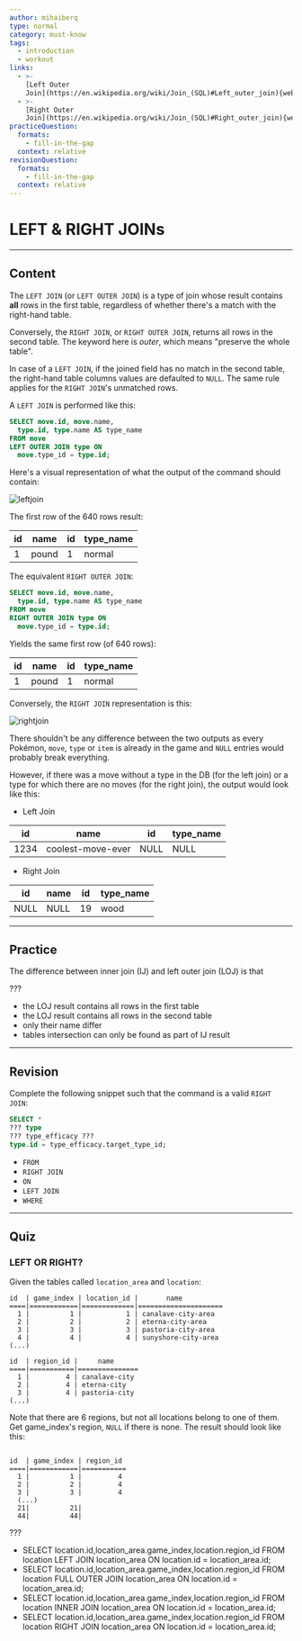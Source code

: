 ```yaml
---
author: mihaiberq
type: normal
category: must-know
tags:
  - introduction
  - workout
links:
  - >-
    [Left Outer
    Join](https://en.wikipedia.org/wiki/Join_(SQL)#Left_outer_join){website}
  - >-
    [Right Outer
    Join](https://en.wikipedia.org/wiki/Join_(SQL)#Right_outer_join){website}
practiceQuestion:
  formats:
    - fill-in-the-gap
  context: relative
revisionQuestion:
  formats:
    - fill-in-the-gap
  context: relative
---
```


# LEFT & RIGHT JOINs


---

## Content

The `LEFT JOIN` (or `LEFT OUTER JOIN`) is a type of join whose result contains **all** rows in the first table, regardless of whether there's a match with the right-hand table. 

Conversely, the `RIGHT JOIN`, or `RIGHT OUTER JOIN`, returns all rows in the second table. The keyword here is *outer*, which means "preserve the whole table".

In case of a `LEFT JOIN`, if the joined field has no match in the second table, the right-hand table columns values are defaulted to `NULL`. The same rule applies for the `RIGHT JOIN`'s unmatched rows.

A `LEFT JOIN` is performed like this:

```sql
SELECT move.id, move.name,
  type.id, type.name AS type_name
FROM move
LEFT OUTER JOIN type ON
  move.type_id = type.id;
```

Here's a visual representation of what the output of the command should contain:

![leftjoin](https://img.enkipro.com/5b60f08870343c3d3cbe964ad8965f1a.png)

The first row of the 640 rows result:

| id | name  | id | type_name |
| -- | ----- | -- | --------- |
| 1  | pound | 1  | normal    |

The equivalent `RIGHT OUTER JOIN`:

```sql
SELECT move.id, move.name,
  type.id, type.name AS type_name
FROM move
RIGHT OUTER JOIN type ON
  move.type_id = type.id;
```

Yields the same first row (of 640 rows):

| id | name  | id | type_name |
| -- | ----- | -- | --------- |
| 1  | pound | 1  | normal    |

Conversely, the `RIGHT JOIN` representation is this:

![rightjoin](https://img.enkipro.com/dea0853d43b0db0d99d8c7b7967a0ceb.png)

There shouldn't be any difference between the two outputs as every Pokémon, `move`, `type` or `item` is already in the game and `NULL` entries would probably break everything. 

However, if there was a move without a type in the DB (for the left join) or a type for which there are no moves (for the right join), the output would look like this:

- Left Join

| id   | name              | id   | type_name |
| ---- | ----------------- | ---- | --------- |
| 1234 | coolest-move-ever | NULL | NULL      |

- Right Join

| id   | name | id | type_name |
| ---- | ---- | -- | --------- |
| NULL | NULL | 19 | wood      |


---

## Practice

The difference between inner join (IJ) and left outer join (LOJ) is that

???

- the LOJ result contains all rows in the first table
- the LOJ result contains all rows in the second table
- only their name differ
- tables intersection can only be found as part of IJ result


---

## Revision

Complete the following snippet such that the command is a valid `RIGHT JOIN`:

```sql
SELECT *
??? type
??? type_efficacy ???
type.id = type_efficacy.target_type_id;
```

- `FROM`
- `RIGHT JOIN`
- `ON`
- `LEFT JOIN`
- `WHERE`


---

## Quiz

### LEFT OR RIGHT?


Given the tables called `location_area` and `location`:

```plain-text
id  | game_index | location_id |       name                      
====|============|=============|=====================
  1 |          1 |           1 | canalave-city-area
  2 |          2 |           2 | eterna-city-area
  3 |          3 |           3 | pastoria-city-area
  4 |          4 |           4 | sunyshore-city-area
(...)

id  | region_id |     name           
====|===========|===============
  1 |         4 | canalave-city
  2 |         4 | eterna-city
  3 |         4 | pastoria-city
(...)
```

Note that there are 6 regions, but not all locations belong to one of them. Get game_index's region, `NULL` if there is none. The result should look like this:

```plain-text

id  | game_index | region_id
====|============|===========
  1 |          1 |         4
  2 |          2 |         4
  3 |          3 |         4
  (...)
  21|          21|          
  44|          44|
```

 ???

- SELECT location.id,location_area.game_index,location.region_id FROM location LEFT JOIN location_area ON location.id = location_area.id;
- SELECT location.id,location_area.game_index,location.region_id FROM location FULL OUTER JOIN location_area ON location.id = location_area.id;
- SELECT location.id,location_area.game_index,location.region_id FROM location INNER JOIN location_area ON location.id = location_area.id;
- SELECT location.id,location_area.game_index,location.region_id FROM location RIGHT JOIN location_area ON location.id = location_area.id;
